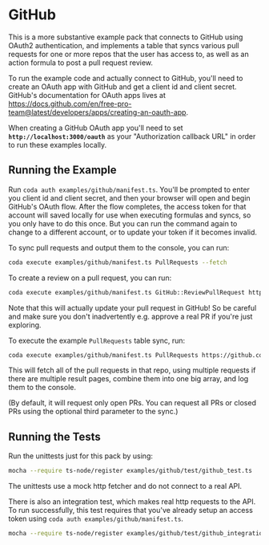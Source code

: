 # GitHub

This is a more substantive example pack that connects to GitHub using OAuth2 authentication,
and implements a table that syncs various pull requests for one or more repos that the
user has access to, as well as an action formula to post a pull request review.

To run the example code and actually connect to GitHub, you'll need to create an OAuth app
with GitHub and get a client id and client secret. GitHub's documentation for OAuth apps
lives at https://docs.github.com/en/free-pro-team@latest/developers/apps/creating-an-oauth-app.

When creating a GitHub OAuth app you'll need to set **`http://localhost:3000/oauth`**
as your "Authorization callback URL" in order to run these examples locally.

## Running the Example

Run `coda auth examples/github/manifest.ts`. You'll be prompted to enter you client id
and client secret, and then your browser will open and begin GitHub's OAuth flow.
After the flow completes, the access token for that account will saved locally
for use when executing formulas and syncs, so you only have to do this once. But you can
run the command again to change to a different account, or to update your token if it
becomes invalid.

To sync pull requests and output them to the console, you can run:

```bash
coda execute examples/github/manifest.ts PullRequests --fetch
```

To create a review on a pull request, you can run:

```bash
coda execute examples/github/manifest.ts GitHub::ReviewPullRequest https://github.com/<your-org>/<your-repo>/pull/<your-pr> COMMENT "Some comment" --fetch
```

Note that this will actually update your pull request in GitHub! So be careful and make
sure you don't inadvertently e.g. approve a real PR if you're just exploring.

To execute the example `PullRequests` table sync, run:

```bash
coda execute examples/github/manifest.ts PullRequests https://github.com/<your-org>/<your-repo> --fetch
```

This will fetch all of the pull requests in that repo, using multiple requests if there are multiple result
pages, combine them into one big array, and log them to the console.

(By default, it will request only open PRs. You can request all PRs or closed PRs using the optional third
parameter to the sync.)

## Running the Tests

Run the unittests just for this pack by using:

```bash
mocha --require ts-node/register examples/github/test/github_test.ts
```

The unittests use a mock http fetcher and do not connect to a real API.

There is also an integration test, which makes real http requests to the API.
To run successfully, this test requires that you've already setup an access token
using `coda auth examples/github/manifest.ts`.

```bash
mocha --require ts-node/register examples/github/test/github_integration.ts
```
